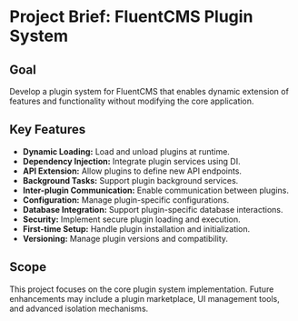 # Project Brief: FluentCMS Plugin System

## Goal

Develop a plugin system for FluentCMS that enables dynamic extension of features and functionality without modifying the core application.

## Key Features

* **Dynamic Loading:** Load and unload plugins at runtime.
* **Dependency Injection:** Integrate plugin services using DI.
* **API Extension:** Allow plugins to define new API endpoints.
* **Background Tasks:** Support plugin background services.
* **Inter-plugin Communication:** Enable communication between plugins.
* **Configuration:** Manage plugin-specific configurations.
* **Database Integration:** Support plugin-specific database interactions.
* **Security:** Implement secure plugin loading and execution.
* **First-time Setup:** Handle plugin installation and initialization.
* **Versioning:** Manage plugin versions and compatibility.

## Scope

This project focuses on the core plugin system implementation. Future enhancements may include a plugin marketplace, UI management tools, and advanced isolation mechanisms.
